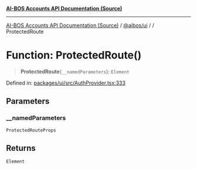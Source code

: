 [**AI-BOS Accounts API Documentation (Source)**](../../../README.md)

***

[AI-BOS Accounts API Documentation (Source)](../../../README.md) / [@aibos/ui](../README.md) / [](../README.md) / ProtectedRoute

# Function: ProtectedRoute()

> **ProtectedRoute**(`__namedParameters`): `Element`

Defined in: [packages/ui/src/AuthProvider.tsx:333](https://github.com/pohlai88/accounts/blob/48103fb36d28b2b9bfb33472b6de2f719773cde9/packages/ui/src/AuthProvider.tsx#L333)

## Parameters

### \_\_namedParameters

`ProtectedRouteProps`

## Returns

`Element`
